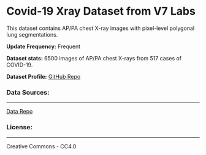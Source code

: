 # Covid-19 Xray Dataset from V7 Labs
This dataset contains AP/PA chest X-ray images with pixel-level polygonal lung segmentations. 

**Update Frequency:** Frequent

**Dataset stats:** 6500 images of AP/PA chest X-rays from 517 cases of COVID-19.

**Dataset Profile:** [GitHub Repo](https://github.com/v7labs/covid-19-xray-dataset)

### Data Sources:
--------
[Data Repo](https://darwin.v7labs.com/v7-labs/covid-19-chest-x-ray-dataset)

### License:
-------------
Creative Commons - CC4.0
